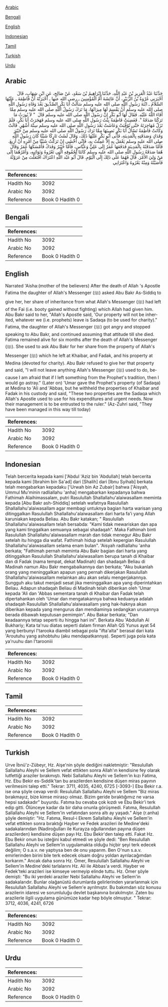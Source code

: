 [Arabic](#arabic)

[Bengali](#bengali)

[English](#english)

[Indonesian](#indonesian)

[Tamil](#tamil)

[Turkish](#turkish)

[Urdu](#urdu)

## Arabic


<div dir="rtl" lang="ar" style={{fontSize:'larger',backgroundColor:'#f8f9fa',padding:20}}>
حَدَّثَنَا عَبْدُ الْعَزِيزِ بْنُ عَبْدِ اللَّهِ، حَدَّثَنَا إِبْرَاهِيمُ بْنُ سَعْدٍ، عَنْ صَالِحٍ، عَنِ ابْنِ شِهَابٍ، قَالَ أَخْبَرَنِي عُرْوَةُ بْنُ الزُّبَيْرِ، أَنَّ عَائِشَةَ أُمَّ الْمُؤْمِنِينَ ـ رضى الله عنها ـ أَخْبَرَتْهُ أَنَّ فَاطِمَةَ ـ عَلَيْهَا السَّلاَمُ ـ ابْنَةَ رَسُولِ اللَّهِ صلى الله عليه وسلم سَأَلَتْ أَبَا بَكْرٍ الصِّدِّيقَ بَعْدَ وَفَاةِ رَسُولِ اللَّهِ صلى الله عليه وسلم أَنْ يَقْسِمَ لَهَا مِيرَاثَهَا، مَا تَرَكَ رَسُولُ اللَّهِ صلى الله عليه وسلم مِمَّا أَفَاءَ اللَّهُ عَلَيْهِ‏.‏ فَقَالَ لَهَا أَبُو بَكْرٍ إِنَّ رَسُولَ اللَّهِ صلى الله عليه وسلم قَالَ ‏ "‏ لاَ نُورَثُ مَا تَرَكْنَا صَدَقَةٌ ‏"‏‏.‏ فَغَضِبَتْ فَاطِمَةُ بِنْتُ رَسُولِ اللَّهِ صلى الله عليه وسلم فَهَجَرَتْ أَبَا بَكْرٍ، فَلَمْ تَزَلْ مُهَاجِرَتَهُ حَتَّى تُوُفِّيَتْ وَعَاشَتْ بَعْدَ رَسُولِ اللَّهِ صلى الله عليه وسلم سِتَّةَ أَشْهُرٍ‏.‏ قَالَتْ وَكَانَتْ فَاطِمَةُ تَسْأَلُ أَبَا بَكْرٍ نَصِيبَهَا مِمَّا تَرَكَ رَسُولُ اللَّهِ صلى الله عليه وسلم مِنْ خَيْبَرَ وَفَدَكٍ وَصَدَقَتِهِ بِالْمَدِينَةِ، فَأَبَى أَبُو بَكْرٍ عَلَيْهَا ذَلِكَ، وَقَالَ لَسْتُ تَارِكًا شَيْئًا كَانَ رَسُولُ اللَّهِ صلى الله عليه وسلم يَعْمَلُ بِهِ إِلاَّ عَمِلْتُ بِهِ، فَإِنِّي أَخْشَى إِنْ تَرَكْتُ شَيْئًا مِنْ أَمْرِهِ أَنْ أَزِيغَ‏.‏ فَأَمَّا صَدَقَتُهُ بِالْمَدِينَةِ فَدَفَعَهَا عُمَرُ إِلَى عَلِيٍّ وَعَبَّاسٍ، فَأَمَّا خَيْبَرُ وَفَدَكٌ فَأَمْسَكَهَا عُمَرُ وَقَالَ هُمَا صَدَقَةُ رَسُولِ اللَّهِ صلى الله عليه وسلم كَانَتَا لِحُقُوقِهِ الَّتِي تَعْرُوهُ وَنَوَائِبِهِ، وَأَمْرُهُمَا إِلَى مَنْ وَلِيَ الأَمْرَ‏.‏ قَالَ فَهُمَا عَلَى ذَلِكَ إِلَى الْيَوْمِ‏.‏ قَالَ أَبُو عَبْد اللَّهِ اعْتَرَاكَ افْتَعَلْتَ مِنْ عَرَوْتُهُ فَأَصَبْتُهُ وَمِنْهُ يَعْرُوهُ وَاعْتَرَانِي
</div>
<div style={{backgroundColor:'#f8f9fa',padding:20, marginBottom: 10}}><table> <thead> <tr> <th>References:</th> <th></th> </tr> </thead> <tbody><tr><td>Hadith No</td><td>3092</td></tr><tr><td>Arabic No</td><td>3092</td></tr><tr><td>Reference</td><td>Book 0 Hadith 0</td></tr></tbody></table></div>

## Bengali


<div dir="ltr" lang="bn" style={{fontSize:'larger',backgroundColor:'#f8f9fa',padding:20}}>

</div>
<div style={{backgroundColor:'#f8f9fa',padding:20, marginBottom: 10}}><table> <thead> <tr> <th>References:</th> <th></th> </tr> </thead> <tbody><tr><td>Hadith No</td><td>3092</td></tr><tr><td>Arabic No</td><td>3092</td></tr><tr><td>Reference</td><td>Book 0 Hadith 0</td></tr></tbody></table></div>

## English


<div dir="ltr" lang="en" style={{fontSize:'larger',backgroundColor:'#f8f9fa',padding:20}}>
Narrated 'Aisha:(mother of the believers) After the death of Allah 's Apostle Fatima the daughter of Allah's Messenger (ﷺ) asked Abu Bakr As-Siddiq to give her, her share of inheritance from what Allah's Messenger (ﷺ) had left of the Fai (i.e. booty gained without fighting) which Allah had given him. Abu Bakr said to her, "Allah's Apostle said, 'Our property will not be inherited, whatever we (i.e. prophets) leave is Sadaqa (to be used for charity)." Fatima, the daughter of Allah's Messenger (ﷺ) got angry and stopped speaking to Abu Bakr, and continued assuming that attitude till she died. Fatima remained alive for six months after the death of Allah's Messenger (ﷺ). She used to ask Abu Bakr for her share from the property of Allah's Messenger (ﷺ) which he left at Khaibar, and Fadak, and his property at Medina (devoted for charity). Abu Bakr refused to give her that property and said, "I will not leave anything Allah's Messenger (ﷺ) used to do, because I am afraid that if I left something from the Prophet's tradition, then I would go astray." (Later on) 'Umar gave the Prophet's property (of Sadaqa) at Medina to 'Ali and 'Abbas, but he withheld the properties of Khaibar and Fadak in his custody and said, "These two properties are the Sadaqa which Allah's Apostle used to use for his expenditures and urgent needs. Now their management is to be entrusted to the ruler." (Az-Zuhri said, "They have been managed in this way till today)
</div>
<div style={{backgroundColor:'#f8f9fa',padding:20, marginBottom: 10}}><table> <thead> <tr> <th>References:</th> <th></th> </tr> </thead> <tbody><tr><td>Hadith No</td><td>3092</td></tr><tr><td>Arabic No</td><td>3092</td></tr><tr><td>Reference</td><td>Book 0 Hadith 0</td></tr></tbody></table></div>

## Indonesian


<div dir="ltr" lang="id" style={{fontSize:'larger',backgroundColor:'#f8f9fa',padding:20}}>
Telah bercerita kepada kami ['Abdul 'Aziz bin 'Abdullah] telah bercerita kepada kami [Ibrahim bin Sa'ad] dari [Shalih] dari [Ibnu Syihab] berkata telah mengabarkan kepadaku ['Urwah bin Az Zubair] bahwa ['Aisyah, Ummul Mu'minin radliallahu 'anha] mengabarkan kepadanya bahwa Fathimah Alaihimassalam, putri Rasulullah Shallallahu'alaiwasallam meminta kepada [Abu Bakr ash-Shiddiq] setelah wafatnya Rasulullah Shallallahu'alaiwasallam agar membagi untuknya bagian harta warisan yang ditinggalkan Rasulullah Shallallahu'alaiwasallam dari harta fa'i yang Allah karuniakan kepada Beliau. Abu Bakr katakan; " Rasulullah Shallallahu'alaiwasallam telah bersabda: "Kami tidak mewariskan dan apa yang kami tinggalkan semuanya sebagai shadaqah". Maka Fathimah binti Rasulullah Shallallahu'alaiwasallam marah dan tidak menegur Abu Bakr setelah itu hingga dia wafat. Fathimah hidup setelah kepergian Rasulullah Shallallahu'alaiwasallam selama enam bulan". 'Aisyah radliallahu 'anha berkata; "Fathimah pernah meminta Abu Bakr bagian dari harta yang ditinggalkan Rasulullah Shallallahu'alaiwasallam berupa tanah di Khaibar dan di Fadak (nama tempat, dekat Madinah) dan shadaqah Beliau di Madinah namun Abu Bakr mengabaikannya dan berkata; "Aku bukanlah orang yang meninggalkan apapun yang pernah dikerjakan Rasulullah Shallallahu'alaiwasallam melainkan aku akan selalu mengerjakannya. Sungguh aku takut menjadi sesat jika meninggalkan apa yang diperintahkan Beliau. Adapun shadaqah Beliau di Madinah telah diberikan oleh 'Umar kepada 'Ali dan 'Abbas sementara tanah di Khaibar dan Fadak telah dipertahankan oleh 'Umar dan mengatakannya bahwa keduanya adalah shadaqah Rasulullah Shallallahu'alaiwasallam yang hak-haknya akan diberikan kepada yang mengurus dan mendiaminya sedangkan urusannya berada dibawah keputusan pemimpin". Abu Bakar berkata; "Dan keadaannya tetap seperti itu hingga hari ini". Berkata Abu 'Abdullah Al Bukhariy; Kata ta'ruu diatas seperti dalam firman Allah QS Yunus ayat 54 yang berbunyi I'tarooka diambil sebagai pola "ifta'alta" berasal dari kata 'Aroutuhu yang ashobtuhu (aku mendapatkannya). Seperti juga pola kata ya'ruuhu dan I'tarooniii
</div>
<div style={{backgroundColor:'#f8f9fa',padding:20, marginBottom: 10}}><table> <thead> <tr> <th>References:</th> <th></th> </tr> </thead> <tbody><tr><td>Hadith No</td><td>3092</td></tr><tr><td>Arabic No</td><td>3092</td></tr><tr><td>Reference</td><td>Book 0 Hadith 0</td></tr></tbody></table></div>

## Tamil


<div dir="ltr" lang="ta" style={{fontSize:'larger',backgroundColor:'#f8f9fa',padding:20}}>

</div>
<div style={{backgroundColor:'#f8f9fa',padding:20, marginBottom: 10}}><table> <thead> <tr> <th>References:</th> <th></th> </tr> </thead> <tbody><tr><td>Hadith No</td><td>3092</td></tr><tr><td>Arabic No</td><td>3092</td></tr><tr><td>Reference</td><td>Book 0 Hadith 0</td></tr></tbody></table></div>

## Turkish


<div dir="ltr" lang="tr" style={{fontSize:'larger',backgroundColor:'#f8f9fa',padding:20}}>
Urve İbnü'z-Zübeyr, Hz. Aişe'nin şöyle dediğini nakletmiştir: "ResuluIlah Sallallahu Aleyhi ve Sellem vefat ettikten sonra Allah'ın kendisine fey olarak lutfettiği araziler bırakmıştı. Nebi Sallallahu Aleyhi ve Sellem'in kızı Fatima, Hz. Ebu Bekir es-Sıddik'tan bu arazilerden kendisine düşen miras payının verilmesini talep etti." Tekrar: 3711, 4035, 4240, 6725 [-3093-] Ebu Bekir r.a. ise ona şöyle cevap verdi: Resulullah Sallallahu Aleyhi ve Sellem "Biz miras bırakmayız, bize kimse mirasçı olmaz. Bizim geride bıraktığımız ne varsa hepsi sadakadır" buyurdu. Fatıma bu cevaba çok kızdı ve Ebu Bekir'i terk edip gitti. Ölünceye kadar da bir daha onunla görüşmedi. Fatıma, Resulullah Sallallahu Aleyhi ve Sellem'in vefatından sonra altı ay yaşadı." Aişe (r.anha) şöyle demiştir: "Hz. Fatıma, Resul-i Ekrem Sallallahu Aleyhi ve Sellem'in vefat ettikten sonra bıraktığı Hayber ve Fedek arazileri ile Medine'deki sadakalarından (Nadiroğulları ile Kurayza oğullarından payına düşen arazilerden) kendisine düşen payı Hz. Ebu Bekir'den talep etti. Fakat Hz. Ebu Bekir onun bu isteğini kabul etmedi ve şöyle dedi: "Ben Resulullah Sallallahu Aleyhi ve Sellem'in uygulamakta olduğu hiçbir şeyi terk edecek değilim; O s.a.v. ne yaptıysa ben de onu yaparım. Ben O'nun s.a.v. emirlerinden birini bile terk edecek olsam doğru yoldan ayrılacağımdan korkarım." Ancak daha sonra Hz. Ömer, Resulullah Sallallahu Aleyhi ve Sellem'in Medine'deki tarlalarını Hz. Ali ile Abbas'a verdi. Hayber ve Fedek'teki arazileri ise kimseye vermeyip elinde tuttu. Hz. Ömer şöyle demişti: "Bu iki yerdeki araziler Nebi Sallallahu Aleyhi ve Sellem'in sadakalarıdır. Bunlar olağanüstü durumlarda gelirlerinden yararlanmak için Resulullah Sallallahu Aleyhi ve Sellem'e ayrılmıştır. Bu bakımdan söz konusu arazilerin idaresi ve sorumluluğu devlet başkanına bırakılmıştır. Zaten bu arazilerle ilgili uygulama günümüze kadar hep böyle olmuştur. " Tekrar: 3712, 4036, 4241, 6726
</div>
<div style={{backgroundColor:'#f8f9fa',padding:20, marginBottom: 10}}><table> <thead> <tr> <th>References:</th> <th></th> </tr> </thead> <tbody><tr><td>Hadith No</td><td>3092</td></tr><tr><td>Arabic No</td><td>3092</td></tr><tr><td>Reference</td><td>Book 0 Hadith 0</td></tr></tbody></table></div>

## Urdu


<div dir="rtl" lang="ur" style={{fontSize:'larger',backgroundColor:'#f8f9fa',padding:20}}>

</div>
<div style={{backgroundColor:'#f8f9fa',padding:20, marginBottom: 10}}><table> <thead> <tr> <th>References:</th> <th></th> </tr> </thead> <tbody><tr><td>Hadith No</td><td>3092</td></tr><tr><td>Arabic No</td><td>3092</td></tr><tr><td>Reference</td><td>Book 0 Hadith 0</td></tr></tbody></table></div>